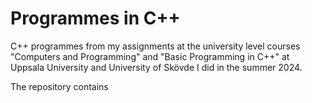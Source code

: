 # Programmes in C++
C++ programmes from my assignments at the university level courses "Computers and Programming" and "Basic Programming in C++" at Uppsala University and University of Skövde I did in the summer 2024. 

The repository contains 
